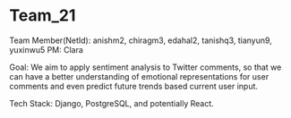 # Team_21
Team Member(NetId): anishm2, chiragm3, edahal2, tanishq3, tianyun9, yuxinwu5
PM: Clara

Goal: We aim to apply sentiment analysis to Twitter comments, so that we can have a better understanding of emotional representations for user comments and even predict future trends based current user input.

Tech Stack: Django, PostgreSQL, and potentially React.
